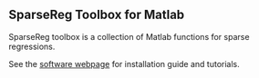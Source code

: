 ## SparseReg Toolbox for Matlab

SparseReg toolbox is a collection of Matlab functions for sparse regressions. 

See the [software webpage](http://hua-zhou.github.io/SparseReg/) for installation guide and tutorials. 
